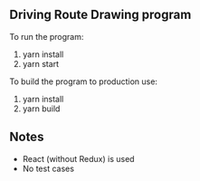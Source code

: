 ## Driving Route Drawing program

To run the program:
1. yarn install
2. yarn start

To build the program to production use:
1. yarn install
2. yarn build

## Notes
- React (without Redux) is used 
- No test cases
